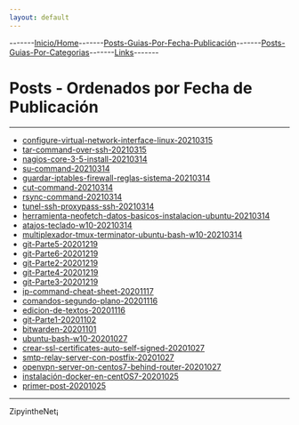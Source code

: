 ```yaml
---
layout: default
---
```

-------[Inicio/Home](./index.html)-------[Posts-Guias-Por-Fecha-Publicación](./posts.html)-------[Posts-Guias-Por-Categorias](./categorias.html)-------[Links](./links.html)-------

# Posts - Ordenados por Fecha de Publicación

* * *

* [ configure-virtual-network-interface-linux-20210315 ](./posts/configure-virtual-network-interface-linux-20210315.html)
* [ tar-command-over-ssh-20210315 ](./posts/tar-command-over-ssh-20210315.html)
* [ nagios-core-3-5-install-20210314 ](./posts/nagios-core-3-5-install-20210314.html)
* [ su-command-20210314 ](./posts/su-command-20210314.html)
* [ guardar-iptables-firewall-reglas-sistema-20210314 ](./posts/guardar-iptables-firewall-reglas-sistema-20210314.html)
* [ cut-command-20210314 ](./posts/cut-command-20210314.html)
* [ rsync-command-20210314 ](./posts/rsync-command-20210314.html)
* [ tunel-ssh-proxypass-ssh-20210314 ](./posts/tunel-ssh-proxypass-ssh-20210314.html)
* [ herramienta-neofetch-datos-basicos-instalacion-ubuntu-20210314 ](./posts/datos-basicos-instalacion-ubuntu-20210314.html)
* [ atajos-teclado-w10-20210314 ](./posts/atajos-teclado-w10-20210314.html)
* [ multiplexador-tmux-terminator-ubuntu-bash-w10-20210314 ](./posts/multiplexador-tmux-terminator-ubuntu-bash-w10-20210314.html)
* [ git-Parte5-20201219 ](./posts/git5-20201219.html)
* [ git-Parte6-20201219 ](./posts/git6-20201219.html)
* [ git-Parte2-20201219 ](./posts/git2-20201219.html)
* [ git-Parte4-20201219 ](./posts/git4-20201219.html)
* [ git-Parte3-20201219 ](./posts/git3-20201219.html)
* [ ip-command-cheat-sheet-20201117 ](./posts/ip-command-cheat-sheet-20201117.html)
* [ comandos-segundo-plano-20201116 ](./posts/comandos-segundo-plano-20201116.html)
* [ edicion-de-textos-20201116 ](./posts/edicion-de-textos-20201116.html)
* [ git-Parte1-20201102 ](./posts/git-20201102.html)
* [ bitwarden-20201101 ](./posts/bitwarden-20201101.html)
* [ ubuntu-bash-w10-20201027 ](./posts/ubuntu-bash-w10-20201027.html)
* [ crear-ssl-certificates-auto-self-signed-20201027 ](./posts/crear-ssl-certificates-auto-self-signed-20201027.html)
* [ smtp-relay-server-con-postfix-20201027 ](./posts/smtp-relay-server-con-postfix-20201027.html)
* [ openvpn-server-on-centos7-behind-router-20201027 ](./posts/openvpn-server-on-centos7-behind-router-20201027.html)
* [ instalación-docker-en-centOS7-20201025 ](./posts/instalación-docker-en-centOS7-20201025.html)
* [ primer-post-20201025 ](./posts/primer-post-20201025.html)

-----------------------------------------------------------------------------

ZipyintheNet¡
